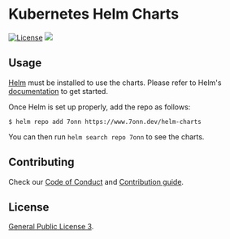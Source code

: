 # Kubernetes Helm Charts

[![License](https://img.shields.io/badge/license-GPL3-blue)](https://www.gnu.org/licenses/gpl-3.0.en.html)
[![](https://github.com/7onn/helm-charts/workflows/Release%20Charts/badge.svg?branch=main)](https://github.com/7onn/helm-charts/actions)

## Usage

[Helm](https://helm.sh) must be installed to use the charts.
Please refer to Helm's [documentation](https://helm.sh/docs/) to get started.

Once Helm is set up properly, add the repo as follows:

```console
$ helm repo add 7onn https://www.7onn.dev/helm-charts
```

You can then run `helm search repo 7onn` to see the charts.

## Contributing
Check our [Code of Conduct](https://github.com/7onn/helm-charts/blob/main/CODE-OF-CONDUCT.md) and [Contribution guide](https://github.com/7onn/helm-charts/blob/main/CONTRIBUTING.md).


## License

[General Public License 3](./LICENSE).

